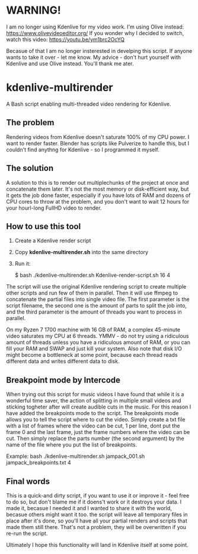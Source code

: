 # WARNING!
I am no longer using Kdenlive for my video work.
I'm using Olive instead: https://www.olivevideoeditor.org/
If you wonder why I decided to switch, watch this video: https://youtu.be/ym1brc2OcYQ

Becasue of that I am no longer insterested in develping this script. If anyone wants to take it over - let me know.
My advice - don't hurt yourself with Kdenlive and use Olive instead.
You'll thank me ater.

# kdenlive-multirender
A Bash script enabling multi-threaded video rendering for Kdenlive.

## The problem
Rendering videos from Kdenlive doesn't saturate 100% of my CPU power. I want to render faster. Blender has scripts like Pulverize to handle this, but I couldn't find anythng for Kdenlive - so I programmed it myself.

## The solution

A solution to this is to render out multiplechunks of the project at once and concatenate them later. It's not the most memory or disk-efficient way, but it gets the job done faster, especially if you have lots of RAM and dozens of CPU cores to throw at the problem, and you don't want to wait 12 hours for your hourl-long FullHD video to render.

## How to use this tool

1. Create a Kdenlive render script
2. Copy __kdenlive-multirender.sh__ into the same directory
3. Run it:
      
      $ bash ./kdenlive-multirender.sh Kdenlive-render-script.sh 16 4

The script will use the original Kdenlive rendering script to create multiple other scripts and run few of them in parallel. Then it will use ffmpeg to concatenate the partial files into single video file. The first parameter is the script filename, the second one is the amount of parts to split the job into, and the third parameter is the amount of threads you want to process in parallel.

On my Ryzen 7 1700 machine with 16 GB of RAM, a complex 45-minute video saturates my CPU at 6 threads. YMMV - do not try using a ridiculous amount of threads unless you have a ridiculous amount of RAM, or you can fill your RAM and SWAP and just kill your system. Also note that disk I/O might become a bottleneck at some point, because each thread reads different data and writes different data to disk.

## Breakpoint mode by Intercode
When trying out this script for music videos I have found that while it is a wonderful time saver, the action of splitting in multiple small videos and sticking togheter after will create audible cuts in the music. For this reason I have added the breakpoints mode to the script. The breakpoints mode allows you to tell the script where to cut the video. Simply create a txt file with a list of frames where the video can be cut, 1 per line, dont put the frame 0 and the last frame, just the frame numbers where the video can be cut. Then simply replace the parts number (the second argument) by the name of the file where you put the list of breakpoints.

Example: bash ./kdenlive-multirender.sh jampack_001.sh jampack_breakpoints.txt 4

## Final words
This is a quick-and dirty script, if you want to use it or improve it - feel free to do so, but don't blame me if it doens't work or it destroys your data. I made it, becasue I needed it and I wanted to share it with the world, becasue others might want it too. the script will leave all temporary files in place after it's done, so you'll have all your partial renders and scripts that made them still there. That's not a problem, they will be overwritten if you re-run the script.

Ultimately I hope this functionality will land in Kdenlive itself at some point.
